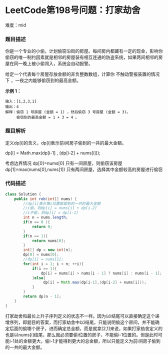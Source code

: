 # LeetCode第198号问题：打家劫舍

难度：mid

### 题目描述

你是一个专业的小偷，计划偷窃沿街的房屋。每间房内都藏有一定的现金，影响你偷窃的唯一制约因素就是相邻的房屋装有相互连通的防盗系统，如果两间相邻的房屋在同一晚上被小偷闯入，系统会自动报警。

给定一个代表每个房屋存放金额的非负整数数组，计算你 不触动警报装置的情况下 ，一夜之内能够偷窃到的最高金额。

**示例 1：**

```
输入：[1,2,3,1]
输出：4
解释：偷窃 1 号房屋 (金额 = 1) ，然后偷窃 3 号房屋 (金额 = 3)。
     偷窃到的最高金额 = 1 + 3 = 4 。
```

### 题目解析

定义dp[i]的含义，dp[i]表示前i间房子偷到的一共的最大金额。

dp[i] = Math.max(dp[i-1] , (dp[i-2] + nums[i]));

考虑边界情况
dp[0]=nums[0]     						  只有一间房屋，则偷窃该房屋
dp[1]=max(nums[0],nums[1])     只有两间房屋，选择其中金额较高的房屋进行偷窃




### 代码描述

```java
class Solution {
    public int rob(int[] nums) {
        //dp[i]表示第i位置能偷到的一共的最大金额
        //i偷，则dp[i] = nums[i] + dp[i-2]
        //i不偷，则dp[i] = dp[i-1]
        int n = nums.length;
        if(n == 0 ){
            return 0;
        }
        if(n == 1){
            return nums[0];
        }
        int[] dp = new int[n];
        dp[0] = nums[0];
        //dp[1] = nums[1];
        for(int i = 1; i < n; ++i){
            if(i == 1){
                dp[i] = nums[i] > nums[i - 1] ? nums[i] : nums[i - 1];
            }else{
                 dp[i] = Math.max(dp[i-1],(dp[i-2] + nums[i]));
            }
        }
        return dp[n - 1];
    }
}
```



打家劫舍和最长上升子序列定义的状态不一样。因为以i结尾可以直接确定这个递增序列，即题目的答案，而打家劫舍中以i结尾，只能说明偷这个房间，并不能确定后面的偷哪个房子，进而确定总金额，而是就拿[2,1]来说，如果打家劫舍定义的也是以nums[i]结尾，那么就必须要偷i位置的房子，不能偷i-1位置的。但是此时可能i-1处的金额更大，偷i-1才能得到更大的总金额，所以只能定义为前i间房子偷到的一共的最大金额。